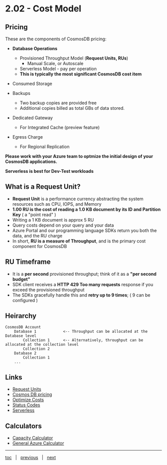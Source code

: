 # 2.02 - Cost Model

## Pricing

These are the components of CosmosDB pricing:

- **Database Operations**
  - Provisioned Throughput Model (**Request Units, RUs**)
    - Manual Scale, or Autoscale
  - Serverless Model - pay per operation
  - **This is typically the most significant CosmosDB cost item**

- Consumed Storage

- Backups
  - Two backup copies are provided free
  - Additional copies billed as total GBs of data stored. 

- Dedicated Gateway
  - For Integrated Cache (preview feature)

- Egress Charge
  - For Regional Replication

**Please work with your Azure team to optmize the initial design of your CosmosDB applications.**

**Serverless is best for Dev-Test workloads**


## What is a Request Unit?

- **Request Unit** is a performance currency abstracting the system resources such as CPU, IOPS, and Memory 
- **1.00 RU is the cost of reading a 1.0 KB document by its ID and Partition Key** ( a "point read" )
- Writing a 1 KB document is approx 5 RU
- Query costs depend on your query and your data
- Azure Portal and our programming language SDKs return you both the data, and the RU charge
- In short, **RU is a measure of Throughput**, and is the primary cost component for CosmosDB

## RU Timeframe

- It is a **per second** provisioned throughput; think of it as a **"per second budget"**
- SDK client receives a **HTTP 429 Too many requests** response if you exceed the provisioned throughput
- The SDKs gracefully handle this and **retry up to 9 times**; ( 9 can be configured )

## Heirarchy

```
CosmosDB Account
    Database 1            <-- Throughput can be allocated at the Database level
        Collection 1      <-- Alternatively, throughput can be allocated at the collection level
        Collection 2
    Database 2
        Collection 1
    ...
```

## Links

- [Request Units](https://docs.microsoft.com/en-us/azure/cosmos-db/request-units)
- [Cosmos DB pricing](https://azure.microsoft.com/en-us/pricing/details/cosmos-db/)
- [Optimize Costs](https://docs.microsoft.com/en-us/azure/cosmos-db/plan-manage-costs)
- [Status Codes](https://docs.microsoft.com/en-us/rest/api/cosmos-db/http-status-codes-for-cosmosdb) 
- [Serverless](https://docs.microsoft.com/en-us/azure/cosmos-db/serverless)

## Calculators

- [Capacity Calculator](https://cosmos.azure.com/capacitycalculator/)
- [General Azure Calculator](https://azure.microsoft.com/en-us/pricing/calculator/)

---

[toc](0_table_of_contents.md) &nbsp; |  &nbsp; [previous](2_01_cosmosdb_apis.md) &nbsp; | &nbsp; [next](0_table_of_contents.md) &nbsp;
